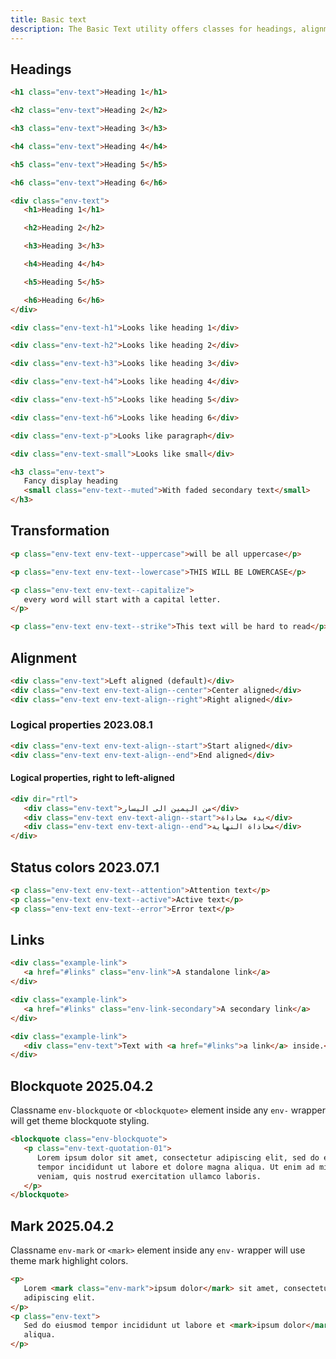 ```yaml
---
title: Basic text
description: The Basic Text utility offers classes for headings, alignment, transformations, status colors, and links.
---
```


## Headings

```html
<h1 class="env-text">Heading 1</h1>

<h2 class="env-text">Heading 2</h2>

<h3 class="env-text">Heading 3</h3>

<h4 class="env-text">Heading 4</h4>

<h5 class="env-text">Heading 5</h5>

<h6 class="env-text">Heading 6</h6>
```

```html
<div class="env-text">
   <h1>Heading 1</h1>

   <h2>Heading 2</h2>

   <h3>Heading 3</h3>

   <h4>Heading 4</h4>

   <h5>Heading 5</h5>

   <h6>Heading 6</h6>
</div>
```

```html
<div class="env-text-h1">Looks like heading 1</div>

<div class="env-text-h2">Looks like heading 2</div>

<div class="env-text-h3">Looks like heading 3</div>

<div class="env-text-h4">Looks like heading 4</div>

<div class="env-text-h5">Looks like heading 5</div>

<div class="env-text-h6">Looks like heading 6</div>

<div class="env-text-p">Looks like paragraph</div>

<div class="env-text-small">Looks like small</div>
```

```html
<h3 class="env-text">
   Fancy display heading
   <small class="env-text--muted">With faded secondary text</small>
</h3>
```

## Transformation

```html
<p class="env-text env-text--uppercase">will be all uppercase</p>

<p class="env-text env-text--lowercase">THIS WILL BE LOWERCASE</p>

<p class="env-text env-text--capitalize">
   every word will start with a capital letter.
</p>

<p class="env-text env-text--strike">This text will be hard to read</p>
```

## Alignment

```html
<div class="env-text">Left aligned (default)</div>
<div class="env-text env-text-align--center">Center aligned</div>
<div class="env-text env-text-align--right">Right aligned</div>
```

### Logical properties <span class="doc-badge doc-badge--info">2023.08.1</span>

```html
<div class="env-text env-text-align--start">Start aligned</div>
<div class="env-text env-text-align--end">End aligned</div>
```

#### Logical properties, right to left-aligned

```html
<div dir="rtl">
   <div class="env-text">من اليمين الى اليسار</div>
   <div class="env-text env-text-align--start">بدء محاذاة</div>
   <div class="env-text env-text-align--end">محاذاة النهاية</div>
</div>
```

<span id="status-colors" class="offset-anchor"></span>

## Status colors <span class="doc-badge doc-badge--info">2023.07.1</span>

```html
<p class="env-text env-text--attention">Attention text</p>
<p class="env-text env-text--active">Active text</p>
<p class="env-text env-text--error">Error text</p>
```

## Links

<div id="links"></div>

```html
<div class="example-link">
   <a href="#links" class="env-link">A standalone link</a>
</div>

<div class="example-link">
   <a href="#links" class="env-link-secondary">A secondary link</a>
</div>

<div class="example-link">
   <div class="env-text">Text with <a href="#links">a link</a> inside.</div>
</div>
```

## Blockquote <span class="doc-badge doc-badge--info">2025.04.2</span>

<div id="blockquote"></div>

Classname `env-blockquote` or `<blockquote>` element inside any `env-` wrapper will get theme blockquote styling.

```html
<blockquote class="env-blockquote">
   <p class="env-text-quotation-01">
      Lorem ipsum dolor sit amet, consectetur adipiscing elit, sed do eiusmod
      tempor incididunt ut labore et dolore magna aliqua. Ut enim ad minim
      veniam, quis nostrud exercitation ullamco laboris.
   </p>
</blockquote>
```

## Mark <span class="doc-badge doc-badge--info">2025.04.2</span>

<div id="mark"></div>

Classname `env-mark` or `<mark>` element inside any `env-` wrapper will use theme mark highlight colors.

```html
<p>
   Lorem <mark class="env-mark">ipsum dolor</mark> sit amet, consectetur
   adipiscing elit.
</p>
<p class="env-text">
   Sed do eiusmod tempor incididunt ut labore et <mark>ipsum dolor</mark> magna
   aliqua.
</p>
```
